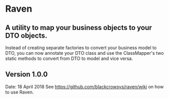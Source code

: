# Raven

## A utility to map your business objects to your DTO objects.
Instead of creating separate factories to convert your business model to DTO, you can now
annotate your DTO class and use the ClassMapper's two static methods to convert from DTO to model and
vice versa.

## Version 1.0.0
Date: 18 April 2018
See https://github.com/blackcrowsys/raven/wiki on how to use Raven.
